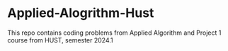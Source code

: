 # Applied-Alogrithm-Hust
This repo contains coding problems from Applied Algorithm and Project 1 course from HUST, semester 2024.1